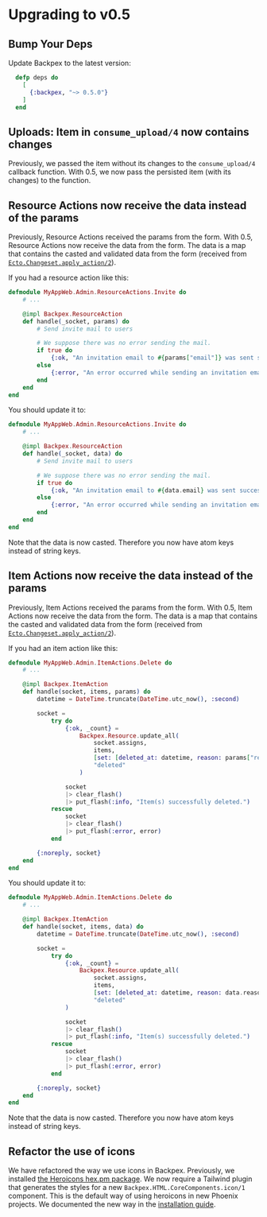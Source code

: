 # Upgrading to v0.5

## Bump Your Deps

Update Backpex to the latest version:

```elixir
  defp deps do
    [
      {:backpex, "~> 0.5.0"}
    ]
  end
```

## Uploads: Item in `consume_upload/4` now contains changes

Previously, we passed the item without its changes to the `consume_upload/4` callback function. With 0.5, we now pass the persisted item (with its changes) to the function.

## Resource Actions now receive the data instead of the params

Previously, Resource Actions received the params from the form. With 0.5, Resource Actions now receive the data from the form. The data is a map that contains the casted and validated data from the form (received from [`Ecto.Changeset.apply_action/2`](https://hexdocs.pm/ecto/Ecto.Changeset.html#apply_action/2)).

If you had a resource action like this:

```elixir
defmodule MyAppWeb.Admin.ResourceActions.Invite do
    # ...

    @impl Backpex.ResourceAction
    def handle(_socket, params) do
        # Send invite mail to users

        # We suppose there was no error sending the mail.
        if true do
            {:ok, "An invitation email to #{params["email"]} was sent successfully."}
        else
            {:error, "An error occurred while sending an invitation email to  #{params["email"]}!"}
        end
    end
end
```

You should update it to:

```elixir
defmodule MyAppWeb.Admin.ResourceActions.Invite do
    # ...

    @impl Backpex.ResourceAction
    def handle(_socket, data) do
        # Send invite mail to users

        # We suppose there was no error sending the mail.
        if true do
            {:ok, "An invitation email to #{data.email} was sent successfully."}
        else
            {:error, "An error occurred while sending an invitation email to  #{data.email}!"}
        end
    end
end
```

Note that the data is now casted. Therefore you now have atom keys instead of string keys.

## Item Actions now receive the data instead of the params

Previously, Item Actions received the params from the form. With 0.5, Item Actions now receive the data from the form. The data is a map that contains the casted and validated data from the form (received from [`Ecto.Changeset.apply_action/2`](https://hexdocs.pm/ecto/Ecto.Changeset.html#apply_action/2)).

If you had an item action like this:

```elixir
defmodule MyAppWeb.Admin.ItemActions.Delete do
    # ...

    @impl Backpex.ItemAction
    def handle(socket, items, params) do
        datetime = DateTime.truncate(DateTime.utc_now(), :second)

        socket =
            try do
                {:ok, _count} =
                    Backpex.Resource.update_all(
                        socket.assigns,
                        items,
                        [set: [deleted_at: datetime, reason: params["reason"]]],
                        "deleted"
                    )

                socket
                |> clear_flash()
                |> put_flash(:info, "Item(s) successfully deleted.")
            rescue
                socket
                |> clear_flash()
                |> put_flash(:error, error)
            end

        {:noreply, socket}
    end
end
```

You should update it to:

```elixir
defmodule MyAppWeb.Admin.ItemActions.Delete do
    # ...

    @impl Backpex.ItemAction
    def handle(socket, items, data) do
        datetime = DateTime.truncate(DateTime.utc_now(), :second)

        socket =
            try do
                {:ok, _count} =
                    Backpex.Resource.update_all(
                        socket.assigns,
                        items,
                        [set: [deleted_at: datetime, reason: data.reason]],
                        "deleted"
                )

                socket
                |> clear_flash()
                |> put_flash(:info, "Item(s) successfully deleted.")
            rescue
                socket
                |> clear_flash()
                |> put_flash(:error, error)
            end

        {:noreply, socket}
    end
end
```

Note that the data is now casted. Therefore you now have atom keys instead of string keys.

## Refactor the use of icons

We have refactored the way we use icons in Backpex. Previously, we installed [the Heroicons hex.pm package](https://hex.pm/packages/heroicons). We now require a Tailwind plugin that generates the styles for a new `Backpex.HTML.CoreComponents.icon/1` component. This is the default way of using heroicons in new Phoenix projects. We documented the new way in the [installation guide](get_started/installation.md#provide-tailwind-plugin-for-icons).
